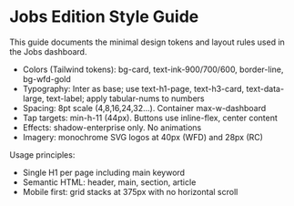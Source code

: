 # Jobs Edition Style Guide

This guide documents the minimal design tokens and layout rules used in the Jobs dashboard.

- Colors (Tailwind tokens): bg-card, text-ink-900/700/600, border-line, bg-wfd-gold
- Typography: Inter as base; use text-h1-page, text-h3-card, text-data-large, text-label; apply tabular-nums to numbers
- Spacing: 8pt scale (4,8,16,24,32...). Container max-w-dashboard
- Tap targets: min-h-11 (44px). Buttons use inline-flex, center content
- Effects: shadow-enterprise only. No animations
- Imagery: monochrome SVG logos at 40px (WFD) and 28px (RC)

Usage principles:
- Single H1 per page including main keyword
- Semantic HTML: header, main, section, article
- Mobile first: grid stacks at 375px with no horizontal scroll
